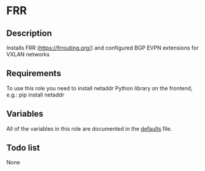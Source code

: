 # FRR

## Description

Installs FRR (https://frrouting.org/) and configured BGP EVPN extensions for VXLAN networks

## Requirements

To use this role you need to install netaddr Python library on the frontend, e.g.: pip install netaddr

## Variables
All of the variables in this role are documented in the [defaults](defaults/main.yml) file.

## Todo list

None
